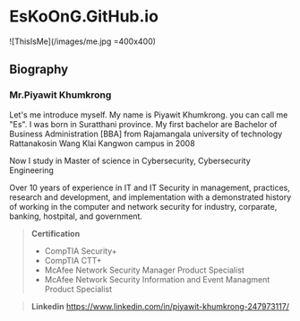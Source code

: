 # EsKoOnG.GitHub.io
![ThisIsMe](/images/me.jpg =400x400)
## Biography
### Mr.Piyawit Khumkrong
<p>Let's me introduce myself. My name is Piyawit Khumkrong. you can call me "Es". I was born in Suratthani province. My first bachelor are Bachelor of Business Administration [BBA] from Rajamangala university of technology Rattanakosin Wang Klai Kangwon campus in 2008</p>
<p>Now I study in Master of science in Cybersecurity, Cybersecurity Engineering</p>
<p>Over 10 years of experience in IT and IT Security in management, practices, research and development, and implementation with a demonstrated history of working in the computer and network security for industry, corparate, banking, hostpital, and government. </p>


> **Certification**
> + CompTIA Security+
> + CompTIA CTT+
> + McAfee Network Security Manager Product Specialist
> + McAfee Network Security Information and Event Managment Product Specialist

> **Linkedin**
> https://www.linkedin.com/in/piyawit-khumkrong-247973117/

